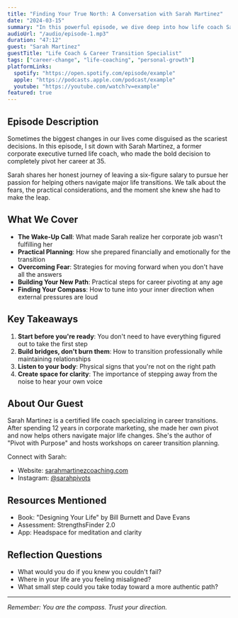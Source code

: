 ```yaml
---
title: "Finding Your True North: A Conversation with Sarah Martinez"
date: "2024-03-15"
summary: "In this powerful episode, we dive deep into how life coach Sarah Martinez discovered her calling after a major career pivot. We explore the practical steps she took to rebuild her compass and find her true direction."
audioUrl: "/audio/episode-1.mp3"
duration: "47:12"
guest: "Sarah Martinez"
guestTitle: "Life Coach & Career Transition Specialist"
tags: ["career-change", "life-coaching", "personal-growth"]
platformLinks:
  spotify: "https://open.spotify.com/episode/example"
  apple: "https://podcasts.apple.com/podcast/example" 
  youtube: "https://youtube.com/watch?v=example"
featured: true
---
```


## Episode Description

Sometimes the biggest changes in our lives come disguised as the scariest decisions. In this episode, I sit down with Sarah Martinez, a former corporate executive turned life coach, who made the bold decision to completely pivot her career at 35.

Sarah shares her honest journey of leaving a six-figure salary to pursue her passion for helping others navigate major life transitions. We talk about the fears, the practical considerations, and the moment she knew she had to make the leap.

## What We Cover

- **The Wake-Up Call**: What made Sarah realize her corporate job wasn't fulfilling her
- **Practical Planning**: How she prepared financially and emotionally for the transition  
- **Overcoming Fear**: Strategies for moving forward when you don't have all the answers
- **Building Your New Path**: Practical steps for career pivoting at any age
- **Finding Your Compass**: How to tune into your inner direction when external pressures are loud

## Key Takeaways

1. **Start before you're ready**: You don't need to have everything figured out to take the first step
2. **Build bridges, don't burn them**: How to transition professionally while maintaining relationships
3. **Listen to your body**: Physical signs that you're not on the right path
4. **Create space for clarity**: The importance of stepping away from the noise to hear your own voice

## About Our Guest

Sarah Martinez is a certified life coach specializing in career transitions. After spending 12 years in corporate marketing, she made her own pivot and now helps others navigate major life changes. She's the author of "Pivot with Purpose" and hosts workshops on career transition planning.

Connect with Sarah:
- Website: [sarahmartinezcoaching.com](https://sarahmartinezcoaching.com)
- Instagram: [@sarahpivots](https://instagram.com/sarahpivots)

## Resources Mentioned

- Book: "Designing Your Life" by Bill Burnett and Dave Evans
- Assessment: StrengthsFinder 2.0
- App: Headspace for meditation and clarity

## Reflection Questions

- What would you do if you knew you couldn't fail?
- Where in your life are you feeling misaligned?
- What small step could you take today toward a more authentic path?

---

*Remember: You are the compass. Trust your direction.*
